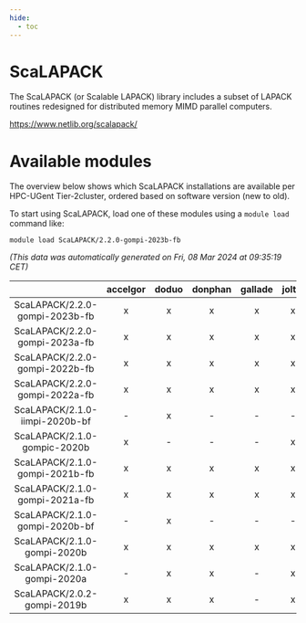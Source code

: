 ```yaml
---
hide:
  - toc
---
```


ScaLAPACK
=========


The ScaLAPACK (or Scalable LAPACK) library includes a subset of LAPACK routines redesigned for distributed memory MIMD parallel computers.

https://www.netlib.org/scalapack/
# Available modules


The overview below shows which ScaLAPACK installations are available per HPC-UGent Tier-2cluster, ordered based on software version (new to old).

To start using ScaLAPACK, load one of these modules using a `module load` command like:

```shell
module load ScaLAPACK/2.2.0-gompi-2023b-fb
```

*(This data was automatically generated on Fri, 08 Mar 2024 at 09:35:19 CET)*  

| |accelgor|doduo|donphan|gallade|joltik|skitty|
| :---: | :---: | :---: | :---: | :---: | :---: | :---: |
|ScaLAPACK/2.2.0-gompi-2023b-fb|x|x|x|x|x|x|
|ScaLAPACK/2.2.0-gompi-2023a-fb|x|x|x|x|x|x|
|ScaLAPACK/2.2.0-gompi-2022b-fb|x|x|x|x|x|x|
|ScaLAPACK/2.2.0-gompi-2022a-fb|x|x|x|x|x|x|
|ScaLAPACK/2.1.0-iimpi-2020b-bf|-|x|-|-|-|-|
|ScaLAPACK/2.1.0-gompic-2020b|x|-|-|-|x|-|
|ScaLAPACK/2.1.0-gompi-2021b-fb|x|x|x|x|x|x|
|ScaLAPACK/2.1.0-gompi-2021a-fb|x|x|x|x|x|x|
|ScaLAPACK/2.1.0-gompi-2020b-bf|-|x|-|-|-|-|
|ScaLAPACK/2.1.0-gompi-2020b|x|x|x|x|x|x|
|ScaLAPACK/2.1.0-gompi-2020a|-|x|x|-|x|x|
|ScaLAPACK/2.0.2-gompi-2019b|x|x|x|-|x|x|
